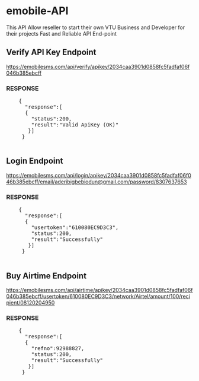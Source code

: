 # emobile-API
This API Allow reseller to start their own VTU Business and Developer for their projects  Fast and Reliable API End-point

  <h2>Verify API Key Endpoint</h2>
    <a href="https://emobilesms.com/api/verify/apikey/2034caa3901d0858fc5fadfaf06f046b385ebcff">
        https://emobilesms.com/api/verify/apikey/2034caa3901d0858fc5fadfaf06f046b385ebcff
    </a>

  <h3>RESPONSE</h3>
  <pre>
    {
      "response":[
      {
        "status":200,
        "result":"Valid ApiKey (OK)"
       }]
     }
  </pre>


<h2>Login Endpoint</h2>
<a href="https://emobilesms.com/api/login/apikey/2034caa3901d0858fc5fadfaf06f046b385ebcff/email/aderibigbebiodun@gmail.com/password/8307637653">
  https://emobilesms.com/api/login/apikey/2034caa3901d0858fc5fadfaf06f046b385ebcff/email/aderibigbebiodun@gmail.com/password/8307637653
</a>

  <h3>RESPONSE</h3>
  <pre>
    {
      "response":[
      {
        "usertoken":"610080EC9D3C3",
        "status":200,
        "result":"Successfully"
       }]
     }
  </pre>
  

<h2>Buy Airtime Endpoint</h2>
<a href="https://emobilesms.com/api/airtime/apikey/2034caa3901d0858fc5fadfaf06f046b385ebcff/usertoken/610080EC9D3C3/network/Airtel/amount/100/recipient/08120204950">
  https://emobilesms.com/api/airtime/apikey/2034caa3901d0858fc5fadfaf06f046b385ebcff/usertoken/610080EC9D3C3/network/Airtel/amount/100/recipient/08120204950
</a>

  <h3>RESPONSE</h3>
  <pre>
    {
      "response":[
      {
        "refno":92988827,
        "status":200,
        "result":"Successfully"
       }]
     }
  </pre>




